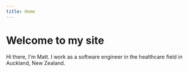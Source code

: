 ```yaml
---
title: Home
---
```


# Welcome to my site

Hi there, I'm Matt. I work as a software engineer in the healthcare field in Auckland, New Zealand.
